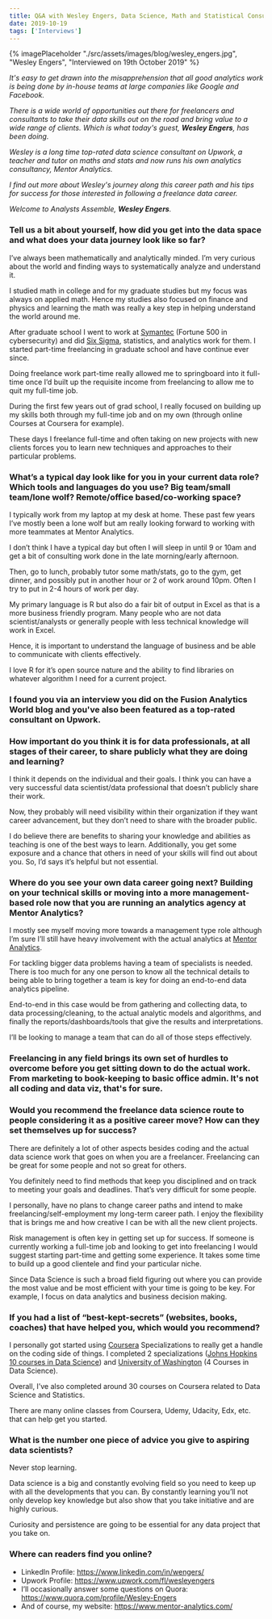 ```yaml
---
title: Q&A with Wesley Engers, Data Science, Math and Statistical Consultant
date: 2019-10-19
tags: ['Interviews']
---
```

{% imagePlaceholder "./src/assets/images/blog/wesley_engers.jpg", "Wesley Engers", "Interviewed on 19th October 2019" %}

_It's easy to get drawn into the misapprehension that all good analytics work is being done by in-house teams at large companies like Google and Facebook._

_There is a wide world of opportunities out there for freelancers and consultants to take their data skills out on the road and bring value to a wide range of clients. Which is what today's guest, **Wesley Engers**, has been doing._

_Wesley is a long time top-rated data science consultant on Upwork, a teacher and tutor on maths and stats and now runs his own analytics consultancy, Mentor Analytics._

_I find out more about Wesley's journey along this career path and his tips for success for those interested in following a freelance data career._

_Welcome to Analysts Assemble, **Wesley Engers**._

### Tell us a bit about yourself, how did you get into the data space and what does your data journey look like so far?

I’ve always been mathematically and analytically minded. I’m very curious about the world and finding ways to systematically analyze and understand it.

I studied math in college and for my graduate studies but my focus was always on applied math. Hence my studies also focused on finance and physics and learning the math was really a key step in helping understand the world around me.

After graduate school I went to work at [Symantec](https://www.symantec.com/en/uk) (Fortune 500 in cybersecurity) and did [Six Sigma](https://en.wikipedia.org/wiki/Six_Sigma), statistics, and analytics work for them. I started part-time freelancing in graduate school and have continue ever since.

Doing freelance work part-time really allowed me to springboard into it full-time once I’d built up the requisite income from freelancing to allow me to quit my full-time job.

During the first few years out of grad school, I really focused on building up my skills both through my full-time job and on my own (through online Courses at Coursera for example).

These days I freelance full-time and often taking on new projects with new clients forces you to learn new techniques and approaches to their particular problems. 

### What’s a typical day look like for you in your current data role? Which tools and languages do you use? Big team/small team/lone wolf? Remote/office based/co-working space?

I typically work from my laptop at my desk at home. These past few years I’ve mostly been a lone wolf but am really looking forward to working with more teammates at Mentor Analytics.

I don’t think I have a typical day but often I will sleep in until 9 or 10am and get a bit of consulting work done in the late morning/early afternoon.

Then, go to lunch, probably tutor some math/stats, go to the gym, get dinner, and possibly put in another hour or 2 of work around 10pm. Often I try to put in 2-4 hours of work per day. 

My primary language is R but also do a fair bit of output in Excel as that is a more business friendly program. Many people who are not data scientist/analysts or generally people with less technical knowledge will work in Excel.

Hence, it is important to understand the language of business and be able to communicate with clients effectively.

I love R for it’s open source nature and the ability to find libraries on whatever algorithm I need for a current project. 

### I found you via an interview you did on the Fusion Analytics World blog and you've also been featured as a top-rated consultant on Upwork.

### How important do you think it is for data professionals, at all stages of their career, to share publicly what they are doing and learning?

I think it depends on the individual and their goals. I think you can have a very successful data scientist/data professional that doesn’t publicly share their work.

Now, they probably will need visibility within their organization if they want career advancement, but they don’t need to share with the broader public.

I do believe there are benefits to sharing your knowledge and abilities as teaching is one of the best ways to learn. Additionally, you get some exposure and a chance that others in need of your skills will find out about you. So, I’d says it’s helpful but not essential. 

### Where do you see your own data career going next? Building on your technical skills or moving into a more management-based role now that you are running an analytics agency at Mentor Analytics?

I mostly see myself moving more towards a management type role although I’m sure I’ll still have heavy involvement with the actual analytics at [Mentor Analytics](https://www.mentor-analytics.com/).

For tackling bigger data problems having a team of specialists is needed. There is too much for any one person to know all the technical details to being able to bring together a team is key for doing an end-to-end data analytics pipeline.

End-to-end in this case would be from gathering and collecting data, to data processing/cleaning, to the actual analytic models and algorithms, and finally the reports/dashboards/tools that give the results and interpretations.

I’ll be looking to manage a team that can do all of those steps effectively.

### Freelancing in any field brings its own set of hurdles to overcome before you get sitting down to do the actual work. From marketing to book-keeping to basic office admin. It's not all coding and data viz, that's for sure.

### Would you recommend the freelance data science route to people considering it as a positive career move? How can they set themselves up for success?

There are definitely a lot of other aspects besides coding and the actual data science work that goes on when you are a freelancer. Freelancing can be great for some people and not so great for others.

You definitely need to find methods that keep you disciplined and on track to meeting your goals and deadlines. That’s very difficult for some people.

I personally, have no plans to change career paths and intend to make freelancing/self-employment my long-term career path. I enjoy the flexibility that is brings me and how creative I can be with all the new client projects. 

Risk management is often key in getting set up for success. If someone is currently working a full-time job and looking to get into freelancing I would suggest starting part-time and getting some experience. It takes some time to build up a good clientele and find your particular niche.

Since Data Science is such a broad field figuring out where you can provide the most value and be most efficient with your time is going to be key. For example, I focus on data analytics and business decision making. 

### If you had a list of “best-kept-secrets” (websites, books, coaches) that have helped you, which would you recommend?

I personally got started using [Coursera](https://www.coursera.org/) Specializations to really get a handle on the coding side of things. I completed 2 specializations ([Johns Hopkins 10 courses in Data Science](https://www.coursera.org/specializations/jhu-data-science)) and [University of Washington](https://www.coursera.org/uw) (4 Courses in Data Science).

Overall, I’ve also completed around 30 courses on Coursera related to Data Science and Statistics.

There are many online classes from Coursera, Udemy, Udacity, Edx, etc. that can help get you started.

### What is the number one piece of advice you give to aspiring data scientists?

Never stop learning.

Data science is a big and constantly evolving field so you need to keep up with all the developments that you can. By constantly learning you’ll not only develop key knowledge but also show that you take initiative and are highly curious.

Curiosity and persistence are going to be essential for any data project that you take on. 

### Where can readers find you online?

- LinkedIn Profile: https://www.linkedin.com/in/wengers/
- Upwork Profile: https://www.upwork.com/fl/wesleyengers
- I’ll occasionally answer some questions on Quora: https://www.quora.com/profile/Wesley-Engers
- And of course, my website: https://www.mentor-analytics.com/